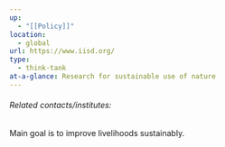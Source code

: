 ```yaml
---
up:
  - "[[Policy]]"
location:
  - global
url: https://www.iisd.org/
type:
  - think-tank
at-a-glance: Research for sustainable use of nature
---
```

###### Related contacts/institutes:

Main goal is to improve livelihoods sustainably.